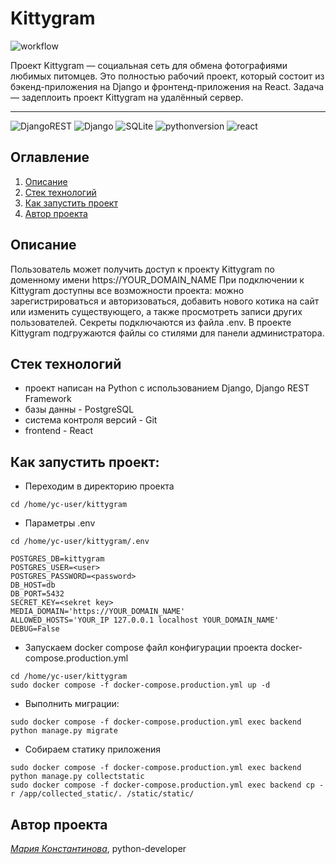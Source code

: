 # Kittygram
![workflow](https://github.com/maryykmv/kittygram_final/actions/workflows/main.yml/badge.svg)


Проект Kittygram — социальная сеть для обмена фотографиями любимых питомцев. Это полностью рабочий проект, который состоит из бэкенд-приложения на Django и фронтенд-приложения на React.
Задача — задеплоить проект Kittygram на удалённый сервер.
___
![DjangoREST](https://img.shields.io/badge/DJANGO-REST-ff1709?style=for-the-badge&logo=django&logoColor=white&color=ff1709&labelColor=gray)
![Django](https://img.shields.io/badge/django-%23092E20.svg?style=for-the-badge&logo=django&logoColor=white)
![SQLite](https://img.shields.io/badge/sqlite-%2307405e.svg?style=for-the-badge&logo=sqlite&logoColor=white)
![pythonversion](https://img.shields.io/badge/python-%3E%3D3.9-blue)
![react](https://img.shields.io/badge/-ReactJs-61DAFB?logo=react&logoColor=white&style=for-the-badge)

## Оглавление
1. [Описание](#описание)
2. [Стек технологий](#стек-технологий)
3. [Как запустить проект](#как-запустить-проект)
4. [Автор проекта](#автор-проекта)


## Описание
Пользователь может получить доступ к проекту Kittygram по доменному имени https://YOUR_DOMAIN_NAME
При подключении к Kittygram доступны все возможности проекта: можно зарегистрироваться и авторизоваться, добавить нового котика на сайт или изменить существующего, а также просмотреть записи других пользователей.
Секреты подключаются из файла .env.
В проекте Kittygram подгружаются файлы со стилями для панели администратора.



## Стек технологий
- проект написан на Python с использованием Django, Django REST Framework
- базы данны - PostgreSQL
- система контроля версий - Git
- frontend - React



## Как запустить проект:

- Переходим в директорию проекта
```
cd /home/yc-user/kittygram
```

- Параметры .env
```
cd /home/yc-user/kittygram/.env

POSTGRES_DB=kittygram
POSTGRES_USER=<user>
POSTGRES_PASSWORD=<password>
DB_HOST=db
DB_PORT=5432
SECRET_KEY=<sekret key>
MEDIA_DOMAIN='https://YOUR_DOMAIN_NAME'
ALLOWED_HOSTS='YOUR_IP 127.0.0.1 localhost YOUR_DOMAIN_NAME'
DEBUG=False

```

- Запускаем docker compose файл конфигурации проекта docker-compose.production.yml
```
cd /home/yc-user/kittygram
sudo docker compose -f docker-compose.production.yml up -d
```

- Выполнить миграции:
```
sudo docker compose -f docker-compose.production.yml exec backend python manage.py migrate
```

- Собираем статику приложения
```
sudo docker compose -f docker-compose.production.yml exec backend python manage.py collectstatic
sudo docker compose -f docker-compose.production.yml exec backend cp -r /app/collected_static/. /static/static/
```


## Автор проекта
_[Мария Константинова](https://github.com/maryykmv)_, python-developer
